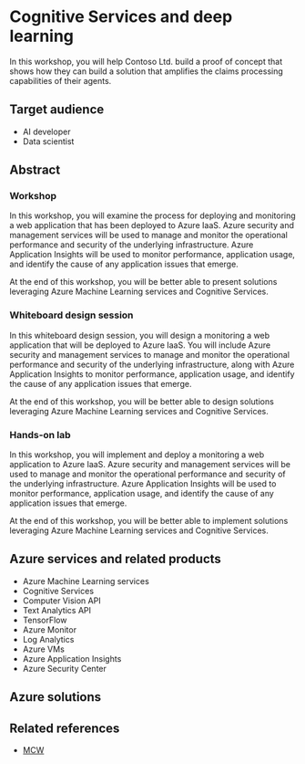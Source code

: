 # Cognitive Services and deep learning

In this workshop, you will help Contoso Ltd. build a proof of concept that shows how they can build a solution that amplifies the claims processing capabilities of their agents.

## Target audience

- AI developer
- Data scientist

## Abstract

### Workshop

In this workshop, you will examine the process for deploying and monitoring a web application that has been deployed to Azure IaaS. Azure security and management services will be used to manage and monitor the operational performance and security of the underlying infrastructure. Azure Application Insights will be used to monitor performance, application usage, and identify the cause of any application issues that emerge.

At the end of this workshop, you will be better able to present solutions leveraging Azure Machine Learning services and Cognitive Services.

### Whiteboard design session

In this whiteboard design session, you will design a monitoring a web application that will be deployed to Azure IaaS. You will include Azure security and management services to manage and monitor the operational performance and security of the underlying infrastructure, along with Azure Application Insights to monitor performance, application usage, and identify the cause of any application issues that emerge.

At the end of this workshop, you will be better able to design solutions leveraging Azure Machine Learning services and Cognitive Services.

### Hands-on lab

In this workshop, you will implement and deploy a monitoring a web application to Azure IaaS. Azure security and management services will be used to manage and monitor the operational performance and security of the underlying infrastructure. Azure Application Insights will be used to monitor performance, application usage, and identify the cause of any application issues that emerge.

At the end of this workshop, you will be better able to implement solutions leveraging Azure Machine Learning services and Cognitive Services.

## Azure services and related products

- Azure Machine Learning services
- Cognitive Services
- Computer Vision API
- Text Analytics API
- TensorFlow
- Azure Monitor
- Log Analytics
- Azure VMs
- Azure Application Insights
- Azure Security Center

## Azure solutions

## Related references

- [MCW](https://github.com/Microsoft/MCW)